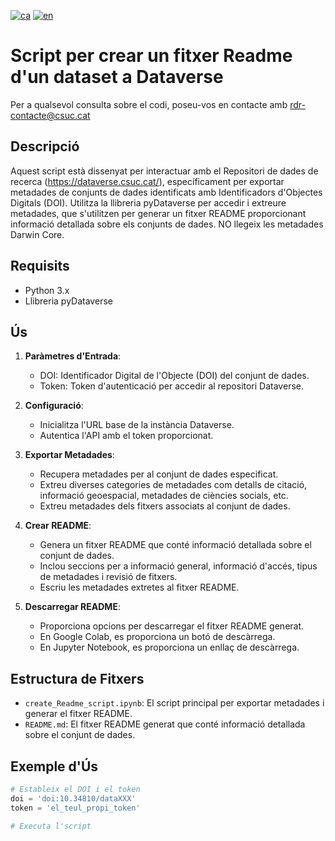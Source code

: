 [![ca](https://img.shields.io/badge/lang-ca-blue.svg)](https://github.com/CSUC/RDR-scripts/blob/main/create_Readme/README.md)
[![en](https://img.shields.io/badge/lang-en-green.svg)](https://github.com/CSUC/RDR-scripts/blob/main/create_Readme/README_ENG.md)
# Script per crear un fitxer Readme d'un dataset a Dataverse
Per a qualsevol consulta sobre el codi, poseu-vos en contacte amb rdr-contacte@csuc.cat

## Descripció
Aquest script està dissenyat per interactuar amb el Repositori de dades de recerca (https://dataverse.csuc.cat/), específicament per exportar metadades de conjunts de dades identificats amb Identificadors d'Objectes Digitals (DOI). Utilitza la llibreria pyDataverse per accedir i extreure metadades, que s'utilitzen per generar un fitxer README proporcionant informació detallada sobre els conjunts de dades. NO llegeix les metadades Darwin Core.

## Requisits
- Python 3.x
- Llibreria pyDataverse

## Ús
1. **Paràmetres d'Entrada**:
    - DOI: Identificador Digital de l'Objecte (DOI) del conjunt de dades.
    - Token: Token d'autenticació per accedir al repositori Dataverse.

2. **Configuració**:
    - Inicialitza l'URL base de la instància Dataverse.
    - Autentica l'API amb el token proporcionat.

3. **Exportar Metadades**:
    - Recupera metadades per al conjunt de dades especificat.
    - Extreu diverses categories de metadades com detalls de citació, informació geoespacial, metadades de ciències socials, etc.
    - Extreu metadades dels fitxers associats al conjunt de dades.

4. **Crear README**:
    - Genera un fitxer README que conté informació detallada sobre el conjunt de dades.
    - Inclou seccions per a informació general, informació d'accés, tipus de metadades i revisió de fitxers.
    - Escriu les metadades extretes al fitxer README.

5. **Descarregar README**:
    - Proporciona opcions per descarregar el fitxer README generat.
    - En Google Colab, es proporciona un botó de descàrrega.
    - En Jupyter Notebook, es proporciona un enllaç de descàrrega.

## Estructura de Fitxers
- `create_Readme_script.ipynb`: El script principal per exportar metadades i generar el fitxer README.
- `README.md`: El fitxer README generat que conté informació detallada sobre el conjunt de dades.

## Exemple d'Ús
```python
# Estableix el DOI i el token
doi = 'doi:10.34810/dataXXX'
token = 'el_teul_propi_token'

# Executa l'script
